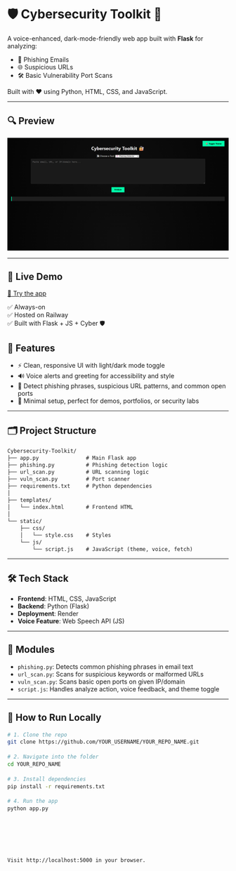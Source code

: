 # 🛡️ Cybersecurity Toolkit 🔐

A voice-enhanced, dark-mode-friendly web app built with **Flask** for analyzing:

- 📩 Phishing Emails  
- 🌐 Suspicious URLs  
- 🛠️ Basic Vulnerability Port Scans  

Built with ❤️ using Python, HTML, CSS, and JavaScript.

---

## 🔍 Preview

![Cybersecurity Toolkit Screenshot](screenshot.png)

---

## 🚀 Live Demo

[🔗 Try the app](https://cybersecurity-toolkit-production.up.railway.app/)

✅ Always-on  
✅ Hosted on Railway  
✅ Built with Flask + JS + Cyber 🛡️



## 🚀 Features

- ⚡ Clean, responsive UI with light/dark mode toggle  
- 🔊 Voice alerts and greeting for accessibility and style  
- 🔐 Detect phishing phrases, suspicious URL patterns, and common open ports  
- 🎯 Minimal setup, perfect for demos, portfolios, or security labs  

---

## 🗂️ Project Structure

```
Cybersecurity-Toolkit/
├── app.py               # Main Flask app
├── phishing.py          # Phishing detection logic
├── url_scan.py          # URL scanning logic
├── vuln_scan.py         # Port scanner
├── requirements.txt     # Python dependencies
│
├── templates/
│   └── index.html       # Frontend HTML
│
└── static/
    ├── css/
    │   └── style.css    # Styles
    └── js/
        └── script.js    # JavaScript (theme, voice, fetch)
```



---

## 🛠️ Tech Stack

- **Frontend**: HTML, CSS, JavaScript  
- **Backend**: Python (Flask)  
- **Deployment**: Render  
- **Voice Feature**: Web Speech API (JS)

---

## 🧠 Modules

- `phishing.py`: Detects common phishing phrases in email text  
- `url_scan.py`: Scans for suspicious keywords or malformed URLs  
- `vuln_scan.py`: Scans basic open ports on given IP/domain  
- `script.js`: Handles analyze action, voice feedback, and theme toggle  

---

## 🧪 How to Run Locally

```bash
# 1. Clone the repo
git clone https://github.com/YOUR_USERNAME/YOUR_REPO_NAME.git

# 2. Navigate into the folder
cd YOUR_REPO_NAME

# 3. Install dependencies
pip install -r requirements.txt

# 4. Run the app
python app.py






Visit http://localhost:5000 in your browser.



